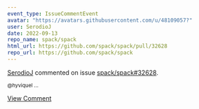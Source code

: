 ```yaml
---
event_type: IssueCommentEvent
avatar: "https://avatars.githubusercontent.com/u/48109057?"
user: SerodioJ
date: 2022-09-13
repo_name: spack/spack
html_url: https://github.com/spack/spack/pull/32628
repo_url: https://github.com/spack/spack
---
```


<a href='https://github.com/SerodioJ' target='_blank'>SerodioJ</a> commented on issue <a href='https://github.com/spack/spack/pull/32628' target='_blank'>spack/spack#32628</a>.

<small>@hyviquel ...</small>

<a href='https://github.com/spack/spack/pull/32628' target='_blank'>View Comment</a>